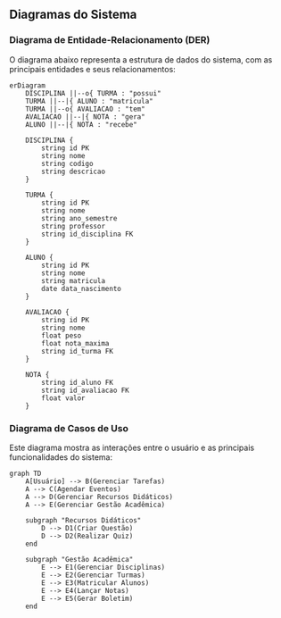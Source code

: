 ## Diagramas do Sistema

### Diagrama de Entidade-Relacionamento (DER)

O diagrama abaixo representa a estrutura de dados do sistema, com as principais entidades e seus relacionamentos:

```mermaid
erDiagram
    DISCIPLINA ||--o{ TURMA : "possui"
    TURMA ||--|{ ALUNO : "matricula"
    TURMA ||--o{ AVALIACAO : "tem"
    AVALIACAO ||--|{ NOTA : "gera"
    ALUNO ||--|{ NOTA : "recebe"

    DISCIPLINA {
        string id PK
        string nome
        string codigo
        string descricao
    }

    TURMA {
        string id PK
        string nome
        string ano_semestre
        string professor
        string id_disciplina FK
    }

    ALUNO {
        string id PK
        string nome
        string matricula
        date data_nascimento
    }

    AVALIACAO {
        string id PK
        string nome
        float peso
        float nota_maxima
        string id_turma FK
    }

    NOTA {
        string id_aluno FK
        string id_avaliacao FK
        float valor
    }
```

### Diagrama de Casos de Uso

Este diagrama mostra as interações entre o usuário e as principais funcionalidades do sistema:

```mermaid
graph TD
    A[Usuário] --> B(Gerenciar Tarefas)
    A --> C(Agendar Eventos)
    A --> D(Gerenciar Recursos Didáticos)
    A --> E(Gerenciar Gestão Acadêmica)

    subgraph "Recursos Didáticos"
        D --> D1(Criar Questão)
        D --> D2(Realizar Quiz)
    end

    subgraph "Gestão Acadêmica"
        E --> E1(Gerenciar Disciplinas)
        E --> E2(Gerenciar Turmas)
        E --> E3(Matricular Alunos)
        E --> E4(Lançar Notas)
        E --> E5(Gerar Boletim)
    end
```
